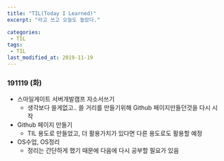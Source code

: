 ```yaml
---
title: "TIL(Today I Learned)"
excerpt: "라고 쓰고 오늘도 놀았다."

categories:
 - TIL
tags:
 - TIL
last_modified_at: 2019-11-19
---
```


### 191119 (화)
* 스마일게이트 서버개발캠프 자소서쓰기
   * 생각보다 쓸게없고.. 쓸 거리를 만들기위해 Github 페이지만들던것을 다시 시작
* Github 페이지 만들기
   * TIL 용도로 만들었고, 더 활용가치가 있다면 다른 용도로도 활용할 예정
* OS수업, OS정리
   * 정리는 간단하게 했기 때문에 다음에 다시 공부할 필요가 있음